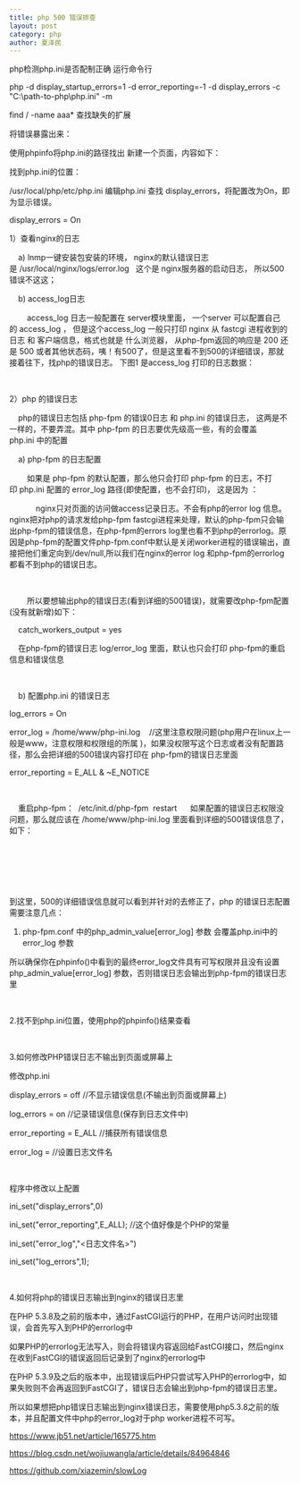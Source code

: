```yaml
---
title: php 500 错误排查
layout: post
category: php
author: 夏泽民
---
```

php检测php.ini是否配制正确
运行命令行

 php -d display_startup_errors=1 -d error_reporting=-1 -d display_errors -c "C:\path-to-php\php.ini" -m
<!-- more -->
find / -name aaa* 查找缺失的扩展

将错误暴露出来：

使用phpinfo将php.ini的路径找出
新建一个页面，内容如下：

<?php phpinfo();
?>
找到php.ini的位置：

/usr/local/php/etc/php.ini
编辑php.ini
查找 display_errors，将配置改为On，即为显示错误。

display_errors = On


1）查看nginx的日志

    a) lnmp一键安装包安装的环境， nginx的默认错误日志是 /usr/local/nginx/logs/error.log   这个是 nginx服务器的启动日志， 所以500错误不这这；

    b) access_log日志

        access_log 日志一般配置在 server模块里面， 一个server 可以配置自己的 access_log ， 但是这个access_log 一般只打印 nginx 从 fastcgi 进程收到的日志 和 客户端信息，格式也就是 什么浏览器， 从php-fpm返回的响应是 200 还是 500 或者其他状态码，咦！有500了，但是这里看不到500的详细错误，那就接着往下，找php的错误日志。 下图1 是access_log 打印的日志数据：



 

2）php 的错误日志

    php的错误日志包括 php-fpm 的错误0日志 和 php.ini 的错误日志， 这两是不一样的，不要弄混。其中 php-fpm 的日志要优先级高一些，有的会覆盖php.ini 中的配置

    a) php-fpm 的日志配置

        如果是 php-fpm 的默认配置，那么他只会打印 php-fpm 的日志，不打印 php.ini 配置的 error_log 路径(即使配置，也不会打印)， 这是因为 ：

            nginx只对页面的访问做access记录日志。不会有php的error log 信息。nginx把对php的请求发给php-fpm fastcgi进程来处理，默认的php-fpm只会输出php-fpm的错误信息，在php-fpm的errors log里也看不到php的errorlog。原因是php-fpm的配置文件php-fpm.conf中默认是关闭worker进程的错误输出，直接把他们重定向到/dev/null,所以我们在nginx的error log 和php-fpm的errorlog都看不到php的错误日志。

 

        所以要想输出php的错误日志(看到详细的500错误)，就需要改php-fpm配置(没有就新增)如下：



    catch_workers_output = yes 

    在php-fpm的错误日志 log/error_log 里面，默认也只会打印 php-fpm的重启信息和错误信息 

 

    b) 配置php.ini 的错误日志

log_errors = On

error_log = /home/www/php-ini.log    //这里注意权限问题(php用户在linux上一般是www，注意权限和权限组的所属 )，如果没权限写这个日志或者没有配置路径，那么会把详细的500错误内容打印在 php-fpm的错误日志里面

error_reporting = E_ALL & ~E_NOTICE

 


    重启php-fpm：  /etc/init.d/php-fpm  restart      如果配置的错误日志权限没问题，那么就应该在 /home/www/php-ini.log 里面看到详细的500错误信息了，如下：



 

 

 

到这里，500的详细错误信息就可以看到并针对的去修正了，php 的错误日志配置需要注意几点：

1. php-fpm.conf 中的php_admin_value[error_log] 参数 会覆盖php.ini中的 error_log 参数

所以确保你在phpinfo()中看到的最终error_log文件具有可写权限并且没有设置php_admin_value[error_log] 参数，否则错误日志会输出到php-fpm的错误日志里

 

2.找不到php.ini位置，使用php的phpinfo()结果查看

 

3.如何修改PHP错误日志不输出到页面或屏幕上

修改php.ini

display_errors = off //不显示错误信息(不输出到页面或屏幕上)

log_errors = on //记录错误信息(保存到日志文件中)

error_reporting = E_ALL //捕获所有错误信息

error_log = //设置日志文件名

 

程序中修改以上配置

ini_set("display_errors",0)

ini_set("error_reporting",E_ALL); //这个值好像是个PHP的常量

ini_set("error_log","<日志文件名>")

ini_set("log_errors",1);

 

4.如何将php的错误日志输出到nginx的错误日志里

在PHP 5.3.8及之前的版本中，通过FastCGI运行的PHP，在用户访问时出现错误，会首先写入到PHP的errorlog中

如果PHP的errorlog无法写入，则会将错误内容返回给FastCGI接口，然后nginx在收到FastCGI的错误返回后记录到了nginx的errorlog中

在PHP 5.3.9及之后的版本中，出现错误后PHP只尝试写入PHP的errorlog中，如果失败则不会再返回到FastCGI了，错误日志会输出到php-fpm的错误日志里。

所以如果想把php错误日志输出到nginx错误日志，需要使用php5.3.8之前的版本，并且配置文件中php的error_log对于php worker进程不可写。

https://www.jb51.net/article/165775.htm

https://blog.csdn.net/wojiuwangla/article/details/84964846

https://github.com/xiazemin/slowLog